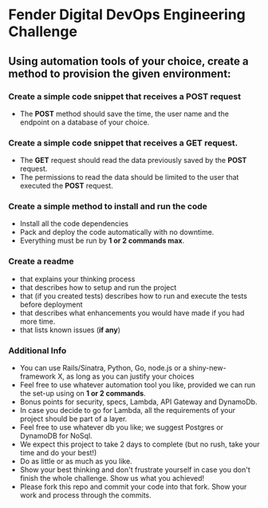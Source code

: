 # Fender Digital DevOps Engineering Challenge
## Using automation tools of your choice, create a method to provision the given environment:

### Create a simple code snippet that receives a POST request 
* The **POST** method should save the time, the user name and the endpoint on a database of your choice. 

### Create a simple code snippet that receives a GET request.
* The **GET** request should read the data previously saved by the **POST** request. 
* The permissions to read the data should be limited to the user that executed the **POST** request.

### Create a simple method to install and run the code
* Install all the code dependencies
* Pack and deploy the code automatically with no downtime. 
* Everything must be run by **1 or 2 commands max**.

### Create a readme
* that explains your thinking process
* that describes how to setup and run the project
* that (if you created tests) describes how to run and execute the tests before deployment
* that describes what enhancements you would have made if you had more time.
* that lists known issues (**if any**)

### Additional Info
* You can use Rails/Sinatra, Python, Go, node.js or a shiny-new-framework X, as long as you can justify your choices
* Feel free to use whatever automation tool you like, provided we can run the set-up using on **1 or 2 commands**.
* Bonus points for security, specs, Lambda, API Gateway and DynamoDb.
* In case you decide to go for Lambda, all the requirements of your project should be part of a layer.
* Feel free to use whatever db you like; we suggest Postgres or DynamoDB for NoSql.
* We expect this project to take 2 days to complete (but no rush, take your time and do your best!)
* Do as little or as much as you like.
* Show your best thinking and don't frustrate yourself in case you don't finish the whole challenge. Show us what you achieved!
* Please fork this repo and commit your code into that fork. Show your work and process through the commits.
